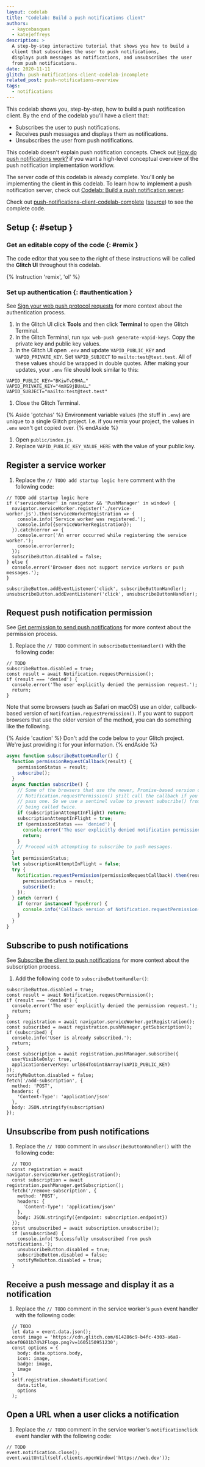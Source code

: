 ```yaml
---
layout: codelab
title: "Codelab: Build a push notifications client"
authors: 
  - kaycebasques
  - katejeffreys
description: >
  A step-by-step interactive tutorial that shows you how to build a
  client that subscribes the user to push notifications,
  displays push messages as notifications, and unsubscribes the user
  from push notifications.
date: 2020-11-11
glitch: push-notifications-client-codelab-incomplete
related_post: push-notifications-overview
tags:
  - notifications
---
```


This codelab shows you, step-by-step, how to build a push notification client.
By the end of the codelab you'll have a client that:

* Subscribes the user to push notifications.
* Receives push messages and displays them as notifications.
* Unsubscribes the user from push notifications.

This codelab doesn't explain push notification concepts. Check out
[How do push notifications work?](/push-notifications-overview/#how) if you want a
high-level conceptual overview of the push notification implementation workflow.

The server code of this codelab is already complete. You'll only be
implementing the client in this codelab. To learn how to implement a
push notification server, check out [Codelab: Build a push notification
server](/push-notification-server-codelab).

Check out [push-notifications-client-codelab-complete](https://push-notifications-server-codelab-complete.glitch.me/)
([source](https://glitch.com/edit/#!/push-notifications-client-codelab-complete))
to see the complete code.

## Setup {: #setup }

### Get an editable copy of the code {: #remix }

The code editor that you see to the right of these instructions will be called
the **Glitch UI** throughout this codelab.

{% Instruction 'remix', 'ol' %}

### Set up authentication {: #authentication }

See [Sign your web push protocol requests](/push-notifications-overview/#sign)
for more context about the authentication process.

<!-- https://glitch.com/edit/#!/vapid-keys-generator -->

1. In the Glitch UI click **Tools** and then click **Terminal** to open the Glitch Terminal.
1. In the Glitch Terminal, run `npx web-push generate-vapid-keys`. Copy the private key
   and public key values.
1. In the Glitch UI open `.env` and update `VAPID_PUBLIC_KEY` and `VAPID_PRIVATE_KEY`. Set
   `VAPID_SUBJECT` to `mailto:test@test.test`. All of these values should be wrapped
   in double quotes. After making your updates, your `.env` file should look
   similar to this:

```text
VAPID_PUBLIC_KEY="BKiwTvD9HA…"
VAPID_PRIVATE_KEY="4mXG9jBUaU…"
VAPID_SUBJECT="mailto:test@test.test"
```

1. Close the Glitch Terminal.

{% Aside 'gotchas' %}
  Environment variable values (the stuff in `.env`) are unique to a single Glitch project.
  I.e. if you remix your project, the values in `.env` won't get copied over.
{% endAside %}

1. Open `public/index.js`.
1. Replace `VAPID_PUBLIC_KEY_VALUE_HERE` with the value of your public key.

## Register a service worker

1. Replace the `// TODO add startup logic here` comment with the following code:

```js/1-15/0
// TODO add startup logic here
if ('serviceWorker' in navigator && 'PushManager' in window) {
  navigator.serviceWorker.register('./service-worker.js').then(serviceWorkerRegistration => {
    console.info('Service worker was registered.');
    console.info({serviceWorkerRegistration});
  }).catch(error => {
    console.error('An error occurred while registering the service worker.');
    console.error(error);
  });
  subscribeButton.disabled = false;
} else {
  console.error('Browser does not support service workers or push messages.');
}

subscribeButton.addEventListener('click', subscribeButtonHandler);
unsubscribeButton.addEventListener('click', unsubscribeButtonHandler);
```

## Request push notification permission

See [Get permission to send push notifications](/push-notifications-overview/#permission)
for more context about the permission process.

1. Replace the `// TODO` comment in `subscribeButtonHandler()` with the following code:

```js/1-6/0
// TODO
subscribeButton.disabled = true;
const result = await Notification.requestPermission();
if (result === 'denied') {
  console.error('The user explicitly denied the permission request.');
  return;
}
```

Note that some browsers (such as Safari on macOS) use an older, callback-based
version of `Notifcation.requestPermission()`. If you want to support browsers
that use the older version of the method, you can do something like the following.

{% Aside 'caution' %}
  Don't add the code below to your Glitch project. We're just providing
  it for your information.
{% endAside %}

```js
async function subscribeButtonHandler() {
  function permissionRequestCallback(result) {
    permissionStatus = result;
    subscribe();
  }
  async function subscribe() {
    // Some of the browsers that use the newer, Promise-based version of 
    // Notification.requestPermission() still call the callback if you
    // pass one. So we use a sentinel value to prevent subscribe() from
    // being called twice.
    if (subscriptionAttemptInFlight) return;
    subscriptionAttemptInFlight = true;
    if (permissionStatus === 'denied') {
      console.error('The user explicitly denied notification permission.');
      return;
    }
    // Proceed with attempting to subscribe to push messages.
  }
  let permissionStatus;
  let subscriptionAttemptInFlight = false;
  try {
    Notification.requestPermission(permissionRequestCallback).then(result => {
      permissionStatus = result;
      subscribe();
    });
  } catch (error) {
    if (error instanceof TypeError) {
      console.info('Callback version of Notification.requestPermission() detected.');
    }
  }
}
```

## Subscribe to push notifications

See [Subscribe the client to push notifications](/push-notifications-overview/#subscription)
for more context about the subscription process.

1. Add the following code to `subscribeButtonHandler()`:

```js/6-24
subscribeButton.disabled = true;
const result = await Notification.requestPermission();
if (result === 'denied') {
  console.error('The user explicitly denied the permission request.');
  return;
}
const registration = await navigator.serviceWorker.getRegistration();
const subscribed = await registration.pushManager.getSubscription();
if (subscribed) {
  console.info('User is already subscribed.');
  return;
}
const subscription = await registration.pushManager.subscribe({
  userVisibleOnly: true,
  applicationServerKey: urlB64ToUint8Array(VAPID_PUBLIC_KEY)
});
notifyMeButton.disabled = false;
fetch('/add-subscription', {
  method: 'POST',
  headers: {
    'Content-Type': 'application/json'
  },
  body: JSON.stringify(subscription)
});
```

## Unsubscribe from push notifications

1. Replace the `// TODO` comment in `unsubscribeButtonHandler()`
   with the following code:

```js/1-16/0
  // TODO
  const registration = await navigator.serviceWorker.getRegistration();
  const subscription = await registration.pushManager.getSubscription();
  fetch('/remove-subscription', {
    method: 'POST',
    headers: {
      'Content-Type': 'application/json'
    },
    body: JSON.stringify({endpoint: subscription.endpoint})
  });
  const unsubscribed = await subscription.unsubscribe();
  if (unsubscribed) {
    console.info('Successfully unsubscribed from push notifications.');
    unsubscribeButton.disabled = true;
    subscribeButton.disabled = false;
    notifyMeButton.disabled = true;
  }
  ```

## Receive a push message and display it as a notification

  1. Replace the `// TODO` comment in the service worker's `push` event handler
     with the following code:

```js/1-12/0
  // TODO
  let data = event.data.json();
  const image = 'https://cdn.glitch.com/614286c9-b4fc-4303-a6a9-a4cef0601b74%2Flogo.png?v=1605150951230';
  const options = {
    body: data.options.body,
    icon: image,
    badge: image,
    image
  }
  self.registration.showNotification(
    data.title, 
    options
  );
```

## Open a URL when a user clicks a notification

1. Replace the `// TODO` comment in the service worker's `notificationclick`
   event handler with the following code:

```js/1-2/0
// TODO
event.notification.close();
event.waitUntil(self.clients.openWindow('https://web.dev'));
```
